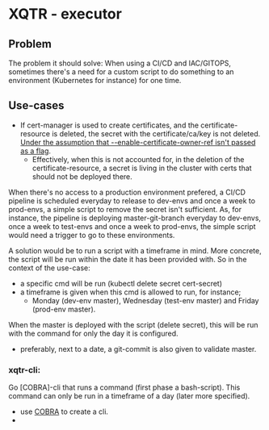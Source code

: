 # XQTR - executor

## Problem
The problem it should solve: 
When using a CI/CD and IAC/GITOPS, sometimes there's a need for a custom script to do something to an environment (Kubernetes for instance) for one time.

## Use-cases
- If cert-manager is used to create certificates, and the certificate-resource is deleted, the secret with the certificate/ca/key is not deleted. [Under the assumption that --enable-certificate-owner-ref isn't passed as a flag](https://cert-manager.io/docs/usage/certificate/#cleaning-up-secrets-when-certificates-are-deleted). 
  - Effectively, when this is not accounted for, in the deletion of the certificate-resource, a secret is living in the cluster with certs that should not be deployed there. 

When there's no access to a production environment prefered, a CI/CD pipeline is scheduled everyday to release to dev-envs and once a week to prod-envs, a simple script to remove the secret isn't sufficient. 
As, for instance, the pipeline is deploying master-git-branch everyday to dev-envs, once a week to test-envs and once a week to prod-envs, the simple script would need a trigger to go to these environments.

A solution would be to run a script with a timeframe in mind. More concrete, the script will be run within the date it has been provided with. 
So in the context of the use-case: 
- a specific cmd will be run (kubectl delete secret cert-secret)
- a timeframe is given when this cmd is allowed to run, for instance;
  - Monday (dev-env master), Wednesday (test-env master) and Friday (prod-env master).

When the master is deployed with the script (delete secret), this will be run with the command for only the day it is configured.
- preferably, next to a date, a git-commit is also given to validate master.

### xqtr-cli:
Go [COBRA]-cli that runs a command (first phase a bash-script). This command can only be run in a timeframe of a day (later more specified).

- use [COBRA](https://github.com/spf13/cobra) to create a cli. 
- 